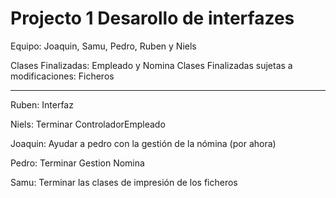 # Projecto 1 Desarollo de interfazes
Equipo: Joaquin, Samu, Pedro, Ruben y Niels


Clases Finalizadas: Empleado y Nomina
Clases Finalizadas sujetas a modificaciones: Ficheros

-------------------------------------

Ruben: Interfaz


Niels: Terminar ControladorEmpleado


Joaquin: Ayudar a pedro con la gestión de la nómina (por ahora)


Pedro: Terminar Gestion Nomina


Samu: Terminar las clases de impresión de los ficheros
